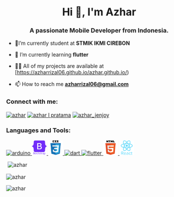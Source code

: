 <h1 align="center">Hi 👋, I'm Azhar</h1>
<h3 align="center">A passionate Mobile Developer from Indonesia.</h3>

- 🔭I’m currently student at **STMIK IKMI CIREBON**

- 🌱 I’m currently learning **flutter**

- 👨‍💻 All of my projects are available at [https://azharrizal06.github.io/azhar.github.io/)

- 📫 How to reach me **azharrizal06@gmail.com**

<h3 align="left">Connect with me:</h3>
<p align="left">
<a href="https://linkedin.com/in/azhar" target="blank"><img align="center" src="https://raw.githubusercontent.com/rahuldkjain/github-profile-readme-generator/master/src/images/icons/Social/linked-in-alt.svg" alt="azhar" height="30" width="40" /></a>
<a href="https://fb.com/azhar l pratama" target="blank"><img align="center" src="https://raw.githubusercontent.com/rahuldkjain/github-profile-readme-generator/master/src/images/icons/Social/facebook.svg" alt="azhar l pratama" height="30" width="40" /></a>
<a href="https://instagram.com/azhar_jenjoy" target="blank"><img align="center" src="https://raw.githubusercontent.com/rahuldkjain/github-profile-readme-generator/master/src/images/icons/Social/instagram.svg" alt="azhar_jenjoy" height="30" width="40" /></a>
</p>

<h3 align="left">Languages and Tools:</h3>
<p align="left"> <a href="https://www.arduino.cc/" target="_blank" rel="noreferrer"> <img src="https://cdn.worldvectorlogo.com/logos/arduino-1.svg" alt="arduino" width="40" height="40"/> </a> <a href="https://getbootstrap.com" target="_blank" rel="noreferrer"> <img src="https://raw.githubusercontent.com/devicons/devicon/master/icons/bootstrap/bootstrap-plain-wordmark.svg" alt="bootstrap" width="40" height="40"/> </a> <a href="https://www.w3schools.com/css/" target="_blank" rel="noreferrer"> <img src="https://raw.githubusercontent.com/devicons/devicon/master/icons/css3/css3-original-wordmark.svg" alt="css3" width="40" height="40"/> </a> <a href="https://dart.dev" target="_blank" rel="noreferrer"> <img src="https://www.vectorlogo.zone/logos/dartlang/dartlang-icon.svg" alt="dart" width="40" height="40"/> </a> <a href="https://flutter.dev" target="_blank" rel="noreferrer"> <img src="https://www.vectorlogo.zone/logos/flutterio/flutterio-icon.svg" alt="flutter" width="40" height="40"/> </a> <a href="https://www.w3.org/html/" target="_blank" rel="noreferrer"> <img src="https://raw.githubusercontent.com/devicons/devicon/master/icons/html5/html5-original-wordmark.svg" alt="html5" width="40" height="40"/> </a> <a href="https://reactjs.org/" target="_blank" rel="noreferrer"> <img src="https://raw.githubusercontent.com/devicons/devicon/master/icons/react/react-original-wordmark.svg" alt="react" width="40" height="40"/> </a> </p>


<p>&nbsp;<img align="center" src="https://github-readme-stats.vercel.app/api?username=azhar&show_icons=true&theme=dark&title_color=ffffff&text_color=ffffff&bg_color=000000&locale=en" alt="azhar" /></p>

<p><img align="center" src="https://github-readme-streak-stats.herokuapp.com/?user=azhar&theme=dark" alt="azhar" /></p>


<p><img align="left" src="https://github-readme-stats.vercel.app/api/top-langs?username=azhar&show_icons=true&theme=dark&title_color=ffffff&text_color=ffffff&bg_color=000000&cache_seconds=1800&locale=en&layout=compact" alt="azhar" /></p>
